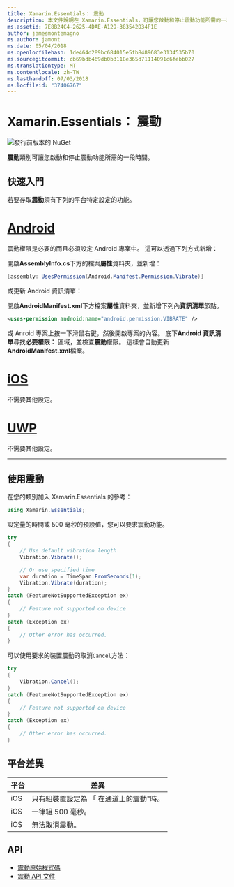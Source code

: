 ```yaml
---
title: Xamarin.Essentials： 震動
description: 本文件說明在 Xamarin.Essentials，可讓您啟動和停止震動功能所需的一段時間的震動類別。
ms.assetid: 7E8B24C4-2625-4DAE-A129-383542D34F1E
author: jamesmontemagno
ms.author: jamont
ms.date: 05/04/2018
ms.openlocfilehash: 1de464d289bc684015e5fb8489683e3134535b70
ms.sourcegitcommit: cb69bdb469db0b3118e365d71114091c6febb027
ms.translationtype: MT
ms.contentlocale: zh-TW
ms.lasthandoff: 07/03/2018
ms.locfileid: "37406767"
---
```

# <a name="xamarinessentials-vibration"></a>Xamarin.Essentials： 震動

![發行前版本的 NuGet](~/media/shared/pre-release.png)

**震動**類別可讓您啟動和停止震動功能所需的一段時間。

## <a name="getting-started"></a>快速入門

若要存取**震動**須有下列的平台特定設定的功能。

# <a name="androidtabandroid"></a>[Android](#tab/android)

震動權限是必要的而且必須設定 Android 專案中。 這可以透過下列方式新增：

開啟**AssemblyInfo.cs**下方的檔案**屬性**資料夾，並新增：

```csharp
[assembly: UsesPermission(Android.Manifest.Permission.Vibrate)]
```

或更新 Android 資訊清單：

開啟**AndroidManifest.xml**下方檔案**屬性**資料夾，並新增下列內**資訊清單**節點。

```xml
<uses-permission android:name="android.permission.VIBRATE" />
```

或 Anroid 專案上按一下滑鼠右鍵，然後開啟專案的內容。 底下**Android 資訊清單**尋找**必要權限：** 區域，並檢查**震動**權限。 這樣會自動更新**AndroidManifest.xml**檔案。

# <a name="iostabios"></a>[iOS](#tab/ios)

不需要其他設定。

# <a name="uwptabuwp"></a>[UWP](#tab/uwp)

不需要其他設定。

-----

## <a name="using-vibration"></a>使用震動

在您的類別加入 Xamarin.Essentials 的參考：

```csharp
using Xamarin.Essentials;
```

設定量的時間或 500 毫秒的預設值，您可以要求震動功能。

```csharp
try
{
    // Use default vibration length
    Vibration.Vibrate();

    // Or use specified time
    var duration = TimeSpan.FromSeconds(1);
    Vibration.Vibrate(duration);
}
catch (FeatureNotSupportedException ex)
{
    // Feature not supported on device
}
catch (Exception ex)
{
    // Other error has occurred.
}
```

可以使用要求的裝置震動的取消`Cancel`方法：

```csharp
try
{
    Vibration.Cancel();
}
catch (FeatureNotSupportedException ex)
{
    // Feature not supported on device
}
catch (Exception ex)
{
    // Other error has occurred.
}
```

## <a name="platform-differences"></a>平台差異

| 平台 | 差異 |
| --- | --- |
| iOS | 只有組裝置設定為 「 在通道上的震動"時。 |
| iOS | 一律組 500 毫秒。 |
| iOS | 無法取消震動。 |

## <a name="api"></a>API

- [震動原始程式碼](https://github.com/xamarin/Essentials/tree/master/Xamarin.Essentials/Vibration)
- [震動 API 文件](xref:Xamarin.Essentials.Vibration)
